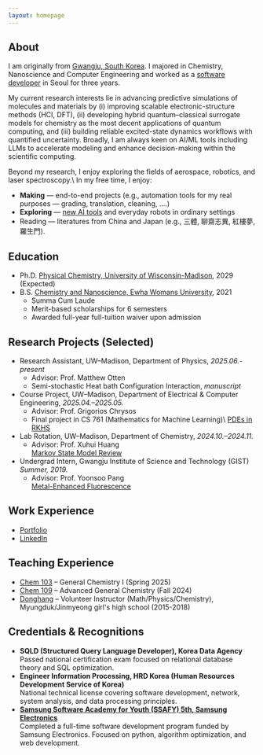 ```yaml
---
layout: homepage
---
```

## About

I am originally from [Gwangju, South Korea](https://en.wikipedia.org/wiki/Gwangju). I majored in Chemistry, Nanoscience and Computer Engineering and worked as a [software developer](./assets/Portfolio.pdf) in Seoul for three years. 

My current research interests lie in advancing predictive simulations of molecules and materials by (i) improving scalable electronic-structure methods (HCI, DFT), (ii) developing hybrid quantum–classical surrogate models for chemistry as the most decent applications of quantum computing, and (iii) building reliable excited-state dynamics workflows with quantified uncertainty. Broadly, I am always keen on AI/ML tools including LLMs to accelerate modeling and enhance decision-making within the scientific computing.

Beyond my research, I enjoy exploring the fields of aerospace, robotics, and laser spectroscopy.\\
In my free time, I enjoy:
- **Making** — end-to-end projects 
(e.g., automation tools for my real purposes — grading, translation, cleaning, ....)
- **Exploring** — [new AI tools](./assets/must-know%20AI.pdf) and everyday robots in ordinary settings
- Reading — literatures from China and Japan (e.g., 三體, 聊齋志異, 紅樓夢, 羅生門).

## Education
* Ph.D. [Physical Chemistry, University of Wisconsin-Madison](https://chem.wisc.edu/theoretical-computational/), 2029 (Expected)
* B.S. [Chemistry and Nanoscience, Ewha Womans University](https://myr.ewha.ac.kr/engchem/index.do), 2021
  * Summa Cum Laude
  * Merit-based scholarships for 6 semesters
  * Awarded full-year full-tuition waiver upon admission

## Research Projects (Selected)
- Research Assistant, UW–Madison, Department of Physics, *2025.06.- present*
  - Advisor: Prof. Matthew Otten
  - Semi-stochastic Heat bath Configuration Interaction, *manuscript*
- Course Project, UW–Madison, Department of Electrical & Computer Engineering, *2025.04.–2025.05.*
  - Advisor: Prof. Grigorios Chrysos  
  - Final project in CS 761 (Mathematics for Machine Learning)\\
  [PDEs in RKHS](./assets/PDE_RKHS.pdf)
- Lab Rotation, UW–Madison, Department of Chemistry, *2024.10.–2024.11.*  
  - Advisor: Prof. Xuhui Huang  
  [Markov State Model Review](./assets/MSM.pdf)
- Undergrad Intern, Gwangju Institute of Science and Technology (GIST) *Summer, 2019.*
  - Advisor: Prof. Yoonsoo Pang  
  [Metal-Enhanced Fluorescence](./assets/MEF_THEORY.pdf)


## Work Experience
- [Portfolio](./assets/Portfolio.pdf)
- [LinkedIn](https://www.linkedin.com/in/haejung-koh/)

## Teaching Experience
- [Chem 103](https://guide.wisc.edu/courses/chem/) – General Chemistry I (Spring 2025)  
- [Chem 109](https://guide.wisc.edu/courses/chem/) – Advanced General Chemistry (Fall 2024) 
- [Donghang](https://www.donghaeng.seoul.kr/main.do) – Volunteer Instructor (Math/Physics/Chemistry), Myungduk/Jinmyeong girl's high school (2015-2018)

## Credentials & Recognitions
- **SQLD (Structured Query Language Developer), Korea Data Agency**  
Passed national certification exam focused on relational database theory and SQL optimization.<br>
- **Engineer Information Processing, HRD Korea (Human Resources Development Service of Korea)**  
National technical license covering software development, network, system analysis, and data processing principles.<br>
- **[Samsung Software Academy for Youth (SSAFY) 5th, Samsung Electronics](https://csr.samsung.com/en/program/samsung-sw-academy-for-youth)**  
Completed a full-time software development program funded by Samsung Electronics.
Focused on python, algorithm optimization, and web development.